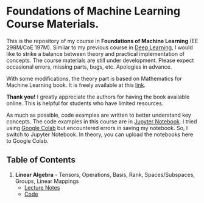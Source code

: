 # Foundations of Machine Learning Course Materials.

This is the repository of my course in **Foundations of Machine Learning** (EE 298M/CoE 197M). Similar to my previous course in [Deep Learning](https://github.com/roatienza/Deep-Learning-Experiments), I would like to strike a balance between theory and practical implementation of concepts. The course materials are still under development. Please expect occasional errors, missing parts, bugs, etc. Apologies in advance.

With some modifications, the theory part is based on Mathematics for Machine Learning book. It is freely available at this [link](https://mml-book.github.io/). 

**Thank you!** I greatly appreciate the authors for having the book available online. This is helpful for students who have limited resources. 

As much as possible, code examples are written to better understand key concepts. The code examples in this course are in [Jupyter Notebook](https://jupyter.org/). I tried using [Google Colab](https://colab.research.google.com/) but encountered errors in saving my notebook. So, I switch to Jupyter Notebook. In theory, you can upload the notebooks here to Google Colab. 

## Table of Contents
1. **Linear Algebra** - Tensors, Operations, Basis, Rank, Spaces/Subspaces, Groups, Linear Mappings
   - [Lecture Notes]()
   - [Code](https://github.com/roatienza/ml/blob/master/linear_algebra/notebook/numpy_intro.ipynb)
   
